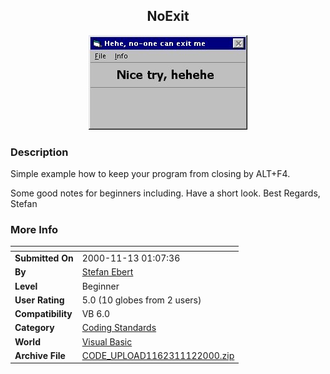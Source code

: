 ﻿<div align="center">

## NoExit

<img src="PIC200011121917389692.jpg">
</div>

### Description

Simple example how to keep your program from closing by ALT+F4.

Some good notes for beginners including. Have a short look. Best Regards, Stefan
 
### More Info
 


<span>             |<span>
---                |---
**Submitted On**   |2000-11-13 01:07:36
**By**             |[Stefan Ebert](https://github.com/Planet-Source-Code/PSCIndex/blob/master/ByAuthor/stefan-ebert.md)
**Level**          |Beginner
**User Rating**    |5.0 (10 globes from 2 users)
**Compatibility**  |VB 6\.0
**Category**       |[Coding Standards](https://github.com/Planet-Source-Code/PSCIndex/blob/master/ByCategory/coding-standards__1-43.md)
**World**          |[Visual Basic](https://github.com/Planet-Source-Code/PSCIndex/blob/master/ByWorld/visual-basic.md)
**Archive File**   |[CODE\_UPLOAD1162311122000\.zip](https://github.com/Planet-Source-Code/stefan-ebert-noexit__1-12742/archive/master.zip)








